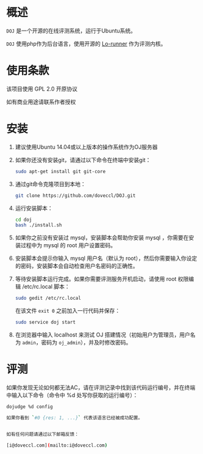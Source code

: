# 概述

`DOJ` 是一个开源的在线评测系统，运行于Ubuntu系统。

`DOJ` 使用php作为后台语言，使用开源的 [Lo-runner](https://github.com/lodevil/Lo-runner) 作为评测内核。

# 使用条款

该项目使用 GPL 2.0 开原协议

如有商业用途请联系作者授权

# 安装

1. 建议使用Ubuntu 14.04或以上版本的操作系统作为OJ服务器

2. 如果你还没有安装git，请通过以下命令在终端中安装git：

	```bash
	sudo apt-get install git git-core
	```

3. 通过git命令克隆项目到本地：

	```bash
	git clone https://github.com/doveccl/DOJ.git
	```

4. 运行安装脚本：

	```bash
	cd doj
	bash ./install.sh
	```

5. 如果你之前没有安装过 mysql，安装脚本会帮助你安装 mysql ，你需要在安装过程中为 mysql 的 root 用户设置密码。

6. 安装脚本会提示你输入 mysql 用户名（默认为 root），然后你需要输入你设定的密码，安装脚本会自动检查用户名密码的正确性。

7. 等待安装脚本运行完成。如果你需要评测服务开机启动，请使用 root 权限编辑 /etc/rc.local 脚本：
	
	```bash
	sudo gedit /etc/rc.local
	```

	在该文件 `exit 0` 之前加入一行代码并保存：

	```bash
	sudo service doj start
	```

8. 在浏览器中输入 localhost 来测试 OJ 搭建情况（初始用户为管理员，用户名为 `admin`，密码为 `oj_admin`），并及时修改密码。

# 评测

如果你发现无论如何都无法AC，请在评测记录中找到该代码运行编号，并在终端中输入以下命令（命令中 %d 处写你获取的运行编号）：

```bash
dojudge %d config

如果你看到 `#0 {res: 1, ...}` 代表该语言已经被成功配置。


如有任何问题请通过以下邮箱反馈：

[i@doveccl.com](mailto:i@doveccl.com)